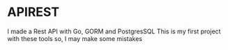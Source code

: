 # APIREST

I made a Rest API with Go, GORM and PostgresSQL
This is my first project with these tools so, I may make some mistakes
